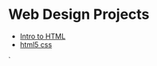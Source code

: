 # Web Design Projects

<ul> 
    <li><a href="Intro_HTML/index.html" target="_blank">Intro to HTML</a></li>
    <li><a href="html5_css/index.html" target="_blank">html5 css</a></li>

</ul>`